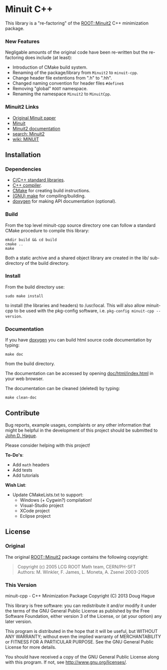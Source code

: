 # Minuit C++
This library is a "re-factoring" of the
[ROOT::Minuit2](http://seal.web.cern.ch/seal/snapshot/work-packages/mathlibs/minuit/) 
C++ minimization package.

### New Features
Negligable amounts of the original code have been re-written but the
re-factoring does include (at least):

* Introduction of CMake build system.
* Renaming of the package/library from `Minuit2` to `minuit-cpp`.
* Change header file extentions from ".h" to ".hh".
* Changed naming convention for header files `#define`s
* Removing "global" `ROOT` namespace.
* Renaming the namespace `Minuit2` to `MinuitCpp`.

### Minuit2 Links
* [Original Minuit paper](http://inspirehep.net/search?p=find+j+cphcb,10,343)
* [Minuit](http://seal.web.cern.ch/seal/snapshot/work-packages/mathlibs/minuit/)
* [Minuit2 documentation](http://seal.web.cern.ch/seal/MathLibs/Minuit2/html/)
* [search: Minuit2](https://duckduckgo.com/?q=Minuit2)
* [wiki: MINUIT](https://en.wikipedia.org/wiki/MINUIT)

## Installation

### Dependencies
* [C/C++ standard libraries](www.cplusplus.com/reference/).
* [C++ compiler](llvm.org/releases/download.html).
* [CMake](http://www.cmake.org/) for creating build instructions.
* [(GNU) make](https://www.gnu.org/software/make/) for compiling/building.
* [doxygen](www.stack.nl/~dimitri/doxygen/) for making API documentation (optional).

### Build
From the top level minuit-cpp source directory one can follow a standard CMake 
procedure to compile this library:
```
mkdir build && cd build
cmake ..
make
```
Both a static archive and a shared object library are created in the lib/
sub-directory of the build directory.

### Install
From the build directory use:
```
sudo make install
```
to install (the libraries and headers) to /usr/local.
This will also allow minuit-cpp to be used with the pkg-config software, 
i.e. `pkg-config minuit-cpp --version`.

### Documentation
If you have [doxygen](www.stack.nl/~dimitri/doxygen/) you can build html 
source code documentation by typing:
```
make doc
```
from the build directory.

The documentation can be accessed by opening 
[doc/html/index.html](doc/html/index.html) in your web browser.

The documentation can be cleaned (deleted) by typing:
```
make clean-doc
```

## Contribute
Bug reports, example usages, complaints or any other information that might be 
helpful in the development of this project should be submitted to 
[John D. Hague](mailto:haguejd@nv.doe.gov).

Please consider helping with this project!

**To-Do's**:
* Add `math` headers
* Add tests
* Add tutorials

**Wish List**:

* Update CMakeLists.txt to support:
  * Windows (+ Cygwin?) compilation!
  * Visual-Studio project 
  * XCode project
  * Eclipse project

## License

### Original
The original [ROOT::Minuit2](http://seal.web.cern.ch/seal/MathLibs/Minuit2/html/) package 
contains the following copyright:

> Copyright (c) 2005 LCG ROOT Math team,  CERN/PH-SFT  
> Authors: M. Winkler, F. James, L. Moneta, A. Zsenei 2003-2005


### This Version
minuit-cpp - C++ Minimization Package
Copyright (C) 2013 Doug Hague

This library is free software: you can redistribute it and/or modify
it under the terms of the GNU General Public License as published by
the Free Software Foundation, either version 3 of the License, or
(at your option) any later version.

This program is distributed in the hope that it will be useful,
but WITHOUT ANY WARRANTY; without even the implied warranty of
MERCHANTABILITY or FITNESS FOR A PARTICULAR PURPOSE.  See the
GNU General Public License for more details.

You should have received a copy of the GNU General Public License
along with this program.  If not, see <http://www.gnu.org/licenses/>.
